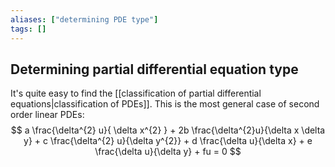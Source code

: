 ```yaml
---
aliases: ["determining PDE type"]
tags: []
---
```


## Determining partial differential equation type

It's quite easy to find the [[classification of partial differential equations|classification of PDEs]]. This is the most general case of second order linear PDEs:
$$ a \frac{\delta^{2} u}{ \delta x^{2} } + 2b \frac{\delta^{2}u}{\delta x \delta y} + c \frac{\delta^{2} u}{\delta y^{2}} + d \frac{\delta u}{\delta x} + e \frac{\delta u}{\delta y} + fu = 0 $$

